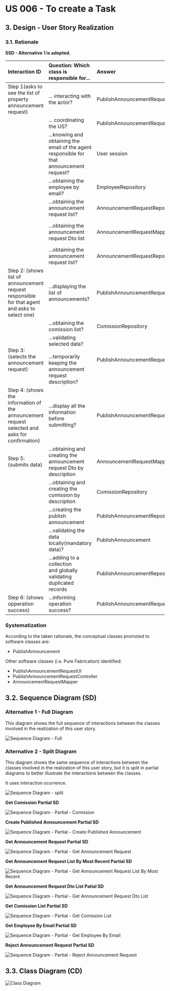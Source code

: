 # US 006 - To create a Task 

## 3. Design - User Story Realization 

### 3.1. Rationale

**SSD - Alternative 1 is adopted.**

| Interaction ID                                                                                 | Question: Which class is responsible for...                                                        | Answer                               | Justification (with patterns)                                                                                 |
|:-----------------------------------------------------------------------------------------------|:---------------------------------------------------------------------------------------------------|:-------------------------------------|:--------------------------------------------------------------------------------------------------------------|
| Step 1(asks to see the list of property announcement request)                                  | ... interacting with the actor?                                                                    | PublishAnnouncementRequestUI         | Pure Fabrication: there is no reason to assign this responsibility to any existing class in the Domain Model. |
|                                                                                                | ... coordinating the US?                                                                           | PublishAnnouncementRequestController | Controller                                                                                                    |
|                                                                                                | ...knowing and obtaining the email of the agent responsible for that announcement request?         | User session                         | IE: knows/has the users on the system                                                                         |
|                                                                                                | ...obtaining the employee by email?                                                                | EmployeeRepository                   | IE:knows/has the employees                                                                                    |
|                                                                                                | ...obtaining the announcement request list?                                                        | AnnouncementRequestRepository        | IE: knows/has its own AnnouncementRequests,Pure Fabrication                                                   |
|                                                                                                | ...obtaining the announcement request Dto list                                                     | AnnouncementRequestMapper            | IE:Kowns/has its own AnnouncementRequestDto,Pure Fabrication,High coesion Low Coupling                        |
|                                                                                                | ...obtaining the announcement request list?                                                        | AnnouncementRequestRepository        | IE: knows/has its own Employees,Pure Fabrication                                                              |
| Step 2: (shows list of announcement request responsible for that agent and asks to select one) | ...displaying the list of announcements?                                                           | PublishAnnouncementRequestUI         | Pure Fabrication                                                                                              |
|                                                                                                | ...obtaining the comission list?                                                                   | ComissionRepository                  | Information Expert,Pure Fabrication                                                                           |
| Step 3: (selects the announcement request)                                                     | ...validating selected data?<br/><br/>...temporarily keeping the announcement request description? | PublishAnnouncementRequestUI         | Pure Fabrication                                                                                              |
| Step 4: (shows the information of the announcement request selected and asks for confirmation) | ...display all the information before submitting?                                                  | PublishAnnouncementRequestUI         | Pure Fabrication                                                                                              |
| Step 5: (submits data)                                                                         | ...obtaining and creating the announcement request Dto by description                              | AnnouncementRequestMapper            | IE,Creator                                                                                                    |
|                                                                                                | ...obtaining and creating the comission by description                                             | ComissionRepository                  | IE,Creator                                                                                                    |
|                                                                                                | ...creating the publish announcement                                                               | PublishAnnouncementRepository        | IE,Creator                                                                                                    |
|                                                                                                | ...validating the data locally(mandatory data)?                                                    | PublishAnnouncement                  | IE                                                                                                            |
|                                                                                                | ...adding to a collection<br/>and globally<br/>validating duplicated records                       | PublishAnnouncementRepository        | IE                                                                                                            |
| Step 6: (shows opperation success)                                                             | ...informing operation success?                                                                    | PublishAnnouncementRequestUI         | Pure Fabrication                                                                                              |

### Systematization ##

According to the taken rationale, the conceptual classes promoted to software classes are: 

 * PublishAnnouncement

Other software classes (i.e. Pure Fabrication) identified: 

 * PublishAnnouncementRequestUI
 * PublishAnnouncementRequestController
 * AnnouncementRequestMapper

## 3.2. Sequence Diagram (SD)

### Alternative 1 - Full Diagram

This diagram shows the full sequence of interactions between the classes involved in the realization of this user story.

![Sequence Diagram - Full](svg/US08-sequence-diagram-full.svg)

### Alternative 2 - Split Diagram

This diagram shows the same sequence of interactions between the classes involved in the realization of this user story, but it is split in partial diagrams to better illustrate the interactions between the classes.

It uses interaction ocurrence.

![Sequence Diagram - split](svg/US08-sequence-diagram-split.svg)

**Get Comission Partial SD**

![Sequence Diagram - Partial - Comission](svg/US08-sequence-diagram-partial-getComission.svg)

**Create Published Announcement Partial SD**

![Sequence Diagram - Partial - Create Published Announcement](svg/US08-sequence-diagram-partial-createPublishedAnnouncement.svg)

**Get Announcement Request Partial SD**

![Sequence Diagram - Partial - Get Announcement Request](svg/us08-sequence-diagram-partial-getAnnouncementRequest.svg)

**Get Announcement Request List By Most Recent Partial SD**

![Sequence Diagram - Partial - Get Announcement Request List By Most Recent](svg/us08-sequence-diagram-partial-getAnnouncementRequestListByMostRecent.svg)

**Get Announcement Request Dto List Patial SD**

![Sequence Diagram - Partial - Get Announcement Request Dto List](svg/us08-sequence-diagram-partial-getAnnouncementRequestListDTO.svg)


**Get Comission List Partial SD**

![Sequence Diagram - Partial - Get Comission List](svg/us08-sequence-diagram-partial-getComissionList.svg)

**Get Employee By Email Partial SD**

![Sequence Diagram - Partial - Get Employee By Email](svg/us08-sequence-diagram-partial-getEmployeeByEmail.svg)


**Reject Announcement Request Partial SD**

![Sequence Diagram - Partial - Reject Announcement Request](svg/us08-sequence-diagram-partial-rejectAnnouncementRequest.svg)


## 3.3. Class Diagram (CD)

![Class Diagram](svg/us08-class-diagram.svg)